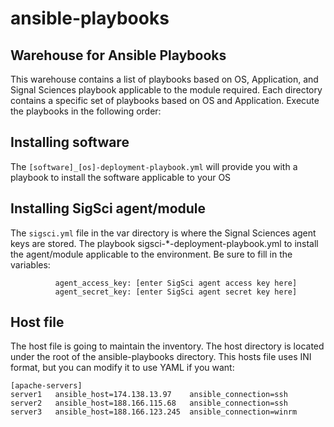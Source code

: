 # ansible-playbooks
## Warehouse for Ansible Playbooks

This warehouse contains a list of playbooks based on OS, Application, and Signal Sciences playbook applicable to the module required. Each directory contains a specific set of playbooks based on OS and Application. Execute the playbooks in the following order:
            
## Installing software
The `[software]_[os]-deployment-playbook.yml` will provide you with a playbook to install the software applicable to your OS

## Installing SigSci agent/module
The `sigsci.yml` file in the var directory is where the Signal Sciences agent keys are stored. The playbook sigsci-*-deployment-playbook.yml to install the agent/module applicable to the environment. Be sure to fill in the variables:
```
          agent_access_key: [enter SigSci agent access key here] 
          agent_secret_key: [enter SigSci agent secret key here]
```

## Host file
The host file is going to maintain the inventory. The host directory is located under the root of the ansible-playbooks directory. This hosts file uses INI format, but you can modify it to use YAML if you want:
```
[apache-servers]
server1   ansible_host=174.138.13.97    ansible_connection=ssh
server2   ansible_host=188.166.115.68   ansible_connection=ssh
server3   ansible_host=188.166.123.245  ansible_connection=winrm
```
